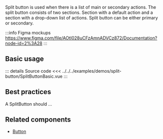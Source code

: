 Split button is used when there is a list of main or secondary actions.
The split button consists of two sections.
Section with a default action and a section with a drop-down list of actions.
Split button can be either primary or secondary.

:::info Figma mockups
https://www.figma.com/file/AOtI028uCFzAmnADVCz872/Documentation?node-id=2%3A28
:::

## Basic usage

<SplitButtonBasic />

::: details Source code
<<< ../../../examples/demos/split-button/SplitButtonBasic.vue
:::

## Best practices

A SplitButton should ...

## Related components

- [Button](/components/button/button.doc)
